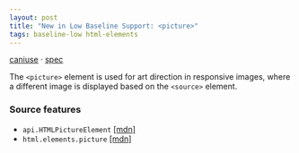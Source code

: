 ```yaml
---
layout: post
title: "New in Low Baseline Support: <picture>"
tags: baseline-low html-elements
---
```


[caniuse](https://caniuse.com/?search=picture) · [spec](https://html.spec.whatwg.org/multipage/embedded-content.html#the-picture-element)

The `<picture>` element is used for art direction in responsive images, where a different image is displayed based on the `<source>` element.

### Source features

- ``api.HTMLPictureElement`` [[mdn]](https://developer.mozilla.org/en-US/search?q=api.HTMLPictureElement)
- ``html.elements.picture`` [[mdn]](https://developer.mozilla.org/en-US/search?q=html.elements.picture)

